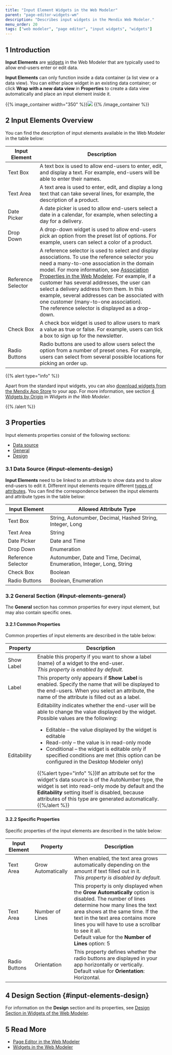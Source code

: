 ```yaml
---
title: "Input Element Widgets in the Web Modeler"
parent: "page-editor-widgets-wm"
description: "Describes input widgets in the Mendix Web Modeler."
menu_order: 20
tags: ["web modeler", "page editor", "input widgets", "widgets"]
---
```


## 1 Introduction 

**Input Elements** are [widgets](page-editor-widgets-wm) in the Web Modeler that are typically used to allow end-users enter or edit data.  

**Input Elements** can only function inside a data container (a list view or a data view). You can either place widget in an existing data container; or click **Wrap with a new data view** in **Properties** to create a data view automatically and place an input element inside it. 

{{% image_container width="350" %}}![](attachments/page-editor-widgets-input-elements-wm/wm-wrap-in-data-view.png)
{{% /image_container %}}

## 2 Input Elements Overview

You can find the description of input elements available in the Web Modeler in the table below:

| Input Element      | Description                                                  |
| ------------------ | ------------------------------------------------------------ |
| Text Box           | A text box is used to allow end-users to enter, edit, and display a text. For example, end-users will be able to enter their names. |
| Text Area          | A text area is used to enter, edit, and display a long text that can take several lines, for example, the description of a product. |
| Date Picker        | A date picker is used to allow end-users select a date in a calendar, for example, when selecting a day for a delivery. |
| Drop Down          | A drop-down widget is used to allow end-users pick an option from the preset list of options. For example, users can select a color of a product. |
| Reference Selector | A reference selector is used to select and display associations. To use the reference selector you need a many-to-one association in the domain model. For more information, see [Association Properties in the Web Modeler](domain-models-association-properties). For example, if a customer has several addresses, the user can select a delivery address from them. In this example, several addresses can be associated with one customer (many-to-one association).<br />The reference selector is displayed as a drop-down. |
| Check Box          | A check box widget is used to allow users to mark a value as true or false. For example, users can tick a box to sign up for the newsletter. |
| Radio Buttons      | Radio buttons are used to allow users select the option from a number of preset ones. For example, users can select from several possible locations for picking an order up. |

{{% alert type="info" %}}

Apart from the standard input widgets, you can also [download widgets from the Mendix App Store](https://appstore.home.mendix.com/index3.html) to your app. For more information, see section [4 Widgets by Origin](page-editor-widgets-wm#widgets-by-origin) in *Widgets in the Web Modeler*.

{{% /alert %}}

## 3 Properties

Input elements properties consist of the following sections:

* [Data source](#input-elements-design)
* [General](#input-elements-general)
* [Design](#input-elements-design)

### 3.1 Data Source {#input-elements-design}

**Input Elements** need to be linked to an attribute to show data and to allow end-users to edit it. Different input elements require different [types of attributes](domain-models-attributes). You can find the correspondence between the input elements and attribute types in the table below:

| Input Element      | Allowed Attribute Type                                       |
| ------------------ | ------------------------------------------------------------ |
| Text Box           | String, Autonumber, Decimal, Hashed String, Integer, Long    |
| Text Area          | String                                                       |
| Date Picker        | Date and Time                                                |
| Drop Down          | Enumeration                                                  |
| Reference Selector | Autonumber, Date and Time, Decimal, Enumeration, Integer, Long, String |
| Check Box          | Boolean                                                      |
| Radio Buttons      | Boolean, Enumeration                                         |

### 3.2 General Section {#input-elements-general}

The **General** section has common properties for every input element, but may also contain specific ones. 

#### 3.2.1 Common Properties

Common properties of input elements are described in the table below:

| Property    | Description                                                  |
| ----------- | ------------------------------------------------------------ |
| Show Label  | Enable this property if you want to show a label (name) of a widget to the end-user. <br />*This property is enabled by default.* |
| Label       | This property only appears if **Show Label** is enabled. Specify the name that will be displayed to the end-users. When you select an attribute, the name of the attribute is filled out as a label. |
| Editability | Editability indicates whether the end-user will be able to change the value displayed by the widget. Possible values are the following: <ul><li>Editable – the value displayed by the widget is editable</li><li>Read-only – the value is in read-only mode</li><li>Conditional – the widget is editable only if specified conditions are met (this option can be configured in the Desktop Modeler only)</li></ul>{{%alert type="info" %}}If an attribute set for the widget's data source is of the AutoNumber type, the widget is set into read-only mode by default and the **Editability** setting itself is disabled, because attributes of this type are generated automatically.<br />{{%/alert %}} |

#### 3.2.2 Specific Properties

Specific properties of the input elements are described in the table below:

| Input Element | Property           | Description                                                  |
| ------------- | ------------------ | ------------------------------------------------------------ |
| Text Area     | Grow Automatically | When enabled, the text area grows automatically depending on the amount if text filled out in it. <br />*This property is disabled by default.* |
| Text Area     | Number of Lines    | This property is only displayed when the **Grow Automatically** option is disabled.  The number of lines determine how many lines the text area shows at the same time. If the text in the text area contains more lines you will have to use a scrollbar to see it all. <br />Default value for the **Number of Lines** option: 5 |
| Radio Buttons | Orientation        | This property defines whether the radio buttons are displayed in your app horizontally or vertically. <br />Default value for **Orientation**: Horizontal. |

## 4 Design Section {#input-elements-design}

For information on the **Design** section and its properties, see [Design Section in Widgets of the Web Modeler](page-editor-widgets-design-section-wm).

## 5 Read More

* [Page Editor in the Web Modeler](page-editor-wm) 
* [Widgets in the Web Modeler](page-editor-widgets-wm)
